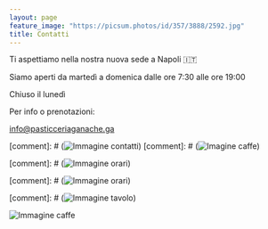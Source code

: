 ```yaml
---
layout: page
feature_image: "https://picsum.photos/id/357/3888/2592.jpg"
title: Contatti
---
```


Ti aspettiamo nella nostra nuova sede a Napoli 🇮🇹


Siamo aperti da martedì a domenica dalle ore 7:30 alle ore 19:00

Chiuso il lunedì

Per info o prenotazioni:

<info@pasticceriaganache.ga>

[comment]: # (![Immagine contatti](https://i.picsum.photos/id/4/5616/3744.jpg))
[comment]: # (![Imagine caffe](https://i.picsum.photos/id/63/5422/3050.jpg))

[comment]: # (![Immagine orari](https://i.picsum.photos/id/357/3888/2592.jpg))


[comment]: # (![Immagine orari](https://i.picsum.photos/id/357/3888/2592.jpg))


[comment]: # (![Immagine tavolo](https://i.picsum.photos/id/163/2000/1333.jpg))


![Immagine caffe](https://i.picsum.photos/id/63/5422/3050.jpg)
